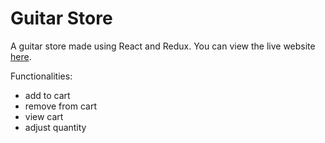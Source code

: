 # Guitar Store

A guitar store made using React and Redux. You can view the live website [here](https://guitarstore-ardagungor.netlify.app/).

Functionalities:
* add to cart
* remove from cart
* view cart
* adjust quantity


